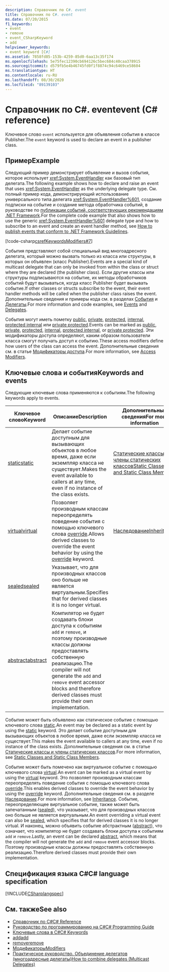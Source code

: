 ```yaml
---
description: Справочник по C#. event
title: Справочник по C#. event
ms.date: 07/20/2015
f1_keywords:
- event
- remove
- event_CSharpKeyword
- add
helpviewer_keywords:
- event keyword [C#]
ms.assetid: 7858fd85-153b-4259-85d0-6aa13c35f174
ms.openlocfilehash: 5e75fec12390cb694126c5bec684c40caa378915
ms.sourcegitcommit: d579fb5e4b46745fd0f1f8874c94c6469ce58604
ms.translationtype: HT
ms.contentlocale: ru-RU
ms.lasthandoff: 08/30/2020
ms.locfileid: "89139103"
---
```

# <a name="event-c-reference"></a><span data-ttu-id="bb9fd-103">Справочник по C#. event</span><span class="sxs-lookup"><span data-stu-id="bb9fd-103">event (C# reference)</span></span>

<span data-ttu-id="bb9fd-104">Ключевое слово `event` используется для объявления события в классе Publisher.</span><span class="sxs-lookup"><span data-stu-id="bb9fd-104">The `event` keyword is used to declare an event in a publisher class.</span></span>

## <a name="example"></a><span data-ttu-id="bb9fd-105">Пример</span><span class="sxs-lookup"><span data-stu-id="bb9fd-105">Example</span></span>

<span data-ttu-id="bb9fd-106">Следующий пример демонстрирует объявление и вызов события, которое использует <xref:System.EventHandler> как базовый тип делегата.</span><span class="sxs-lookup"><span data-stu-id="bb9fd-106">The following example shows how to declare and raise an event that uses <xref:System.EventHandler> as the underlying delegate type.</span></span> <span data-ttu-id="bb9fd-107">См. полный пример кода, демонстрирующий использование универсального типа делегата <xref:System.EventHandler%601>, создание подписки на событие и создание метода обработчика событий, в руководстве по [публикации событий, соответствующих рекомендациям .NET Framework](../../programming-guide/events/how-to-publish-events-that-conform-to-net-framework-guidelines.md).</span><span class="sxs-lookup"><span data-stu-id="bb9fd-107">For the complete code example that also shows how to use the generic <xref:System.EventHandler%601> delegate type and how to subscribe to an event and create an event handler method, see [How to publish events that conform to .NET Framework Guidelines](../../programming-guide/events/how-to-publish-events-that-conform-to-net-framework-guidelines.md).</span></span>

[!code-csharp[csrefKeywordsModifiers#7](~/samples/snippets/csharp/VS_Snippets_VBCSharp/csrefKeywordsModifiers/CS/csrefKeywordsModifiers.cs#7)]

<span data-ttu-id="bb9fd-108">События представляют собой специальный вид многоадресного делегата, который можно вызвать только из класса или структуры, в которых он объявлен (класс Publisher).</span><span class="sxs-lookup"><span data-stu-id="bb9fd-108">Events are a special kind of multicast delegate that can only be invoked from within the class or struct where they are declared (the publisher class).</span></span> <span data-ttu-id="bb9fd-109">Если другие классы или структуры подписываются на событие, их методы обработчиков событий будут вызываться, когда класс Publisher будет вызывать событие.</span><span class="sxs-lookup"><span data-stu-id="bb9fd-109">If other classes or structs subscribe to the event, their event handler methods will be called when the publisher class raises the event.</span></span> <span data-ttu-id="bb9fd-110">Дополнительные сведения и примеры кода см. в разделах [События](../../programming-guide/events/index.md) и [Делегаты](../../programming-guide/delegates/index.md).</span><span class="sxs-lookup"><span data-stu-id="bb9fd-110">For more information and code examples, see [Events](../../programming-guide/events/index.md) and [Delegates](../../programming-guide/delegates/index.md).</span></span>

<span data-ttu-id="bb9fd-111">События могут иметь пометку [public](./public.md), [private](./private.md), [protected](./protected.md), [internal](./internal.md), [protected internal](./protected-internal.md) или [private protected](./private-protected.md).</span><span class="sxs-lookup"><span data-stu-id="bb9fd-111">Events can be marked as [public](./public.md), [private](./private.md), [protected](./protected.md), [internal](./internal.md), [protected internal](./protected-internal.md), or [private protected](./private-protected.md).</span></span> <span data-ttu-id="bb9fd-112">Эти модификаторы доступа определяют, каким образом пользователи класса смогут получать доступ к событию.</span><span class="sxs-lookup"><span data-stu-id="bb9fd-112">These access modifiers define how users of the class can access the event.</span></span> <span data-ttu-id="bb9fd-113">Дополнительные сведения см. в статье [Модификаторы доступа](../../programming-guide/classes-and-structs/access-modifiers.md).</span><span class="sxs-lookup"><span data-stu-id="bb9fd-113">For more information, see [Access Modifiers](../../programming-guide/classes-and-structs/access-modifiers.md).</span></span>

## <a name="keywords-and-events"></a><span data-ttu-id="bb9fd-114">Ключевые слова и события</span><span class="sxs-lookup"><span data-stu-id="bb9fd-114">Keywords and events</span></span>

<span data-ttu-id="bb9fd-115">Следующие ключевые слова применяются к событиям.</span><span class="sxs-lookup"><span data-stu-id="bb9fd-115">The following keywords apply to events.</span></span>

|<span data-ttu-id="bb9fd-116">Ключевое слово</span><span class="sxs-lookup"><span data-stu-id="bb9fd-116">Keyword</span></span>|<span data-ttu-id="bb9fd-117">Описание</span><span class="sxs-lookup"><span data-stu-id="bb9fd-117">Description</span></span>|<span data-ttu-id="bb9fd-118">Дополнительные сведения</span><span class="sxs-lookup"><span data-stu-id="bb9fd-118">For more information</span></span>|
|-------------|-----------------|--------------------------|
|[<span data-ttu-id="bb9fd-119">static</span><span class="sxs-lookup"><span data-stu-id="bb9fd-119">static</span></span>](./static.md)|<span data-ttu-id="bb9fd-120">Делает событие доступным для вызывающих объектов в любое время, даже если экземпляр класса не существует.</span><span class="sxs-lookup"><span data-stu-id="bb9fd-120">Makes the event available to callers at any time, even if no instance of the class exists.</span></span>|[<span data-ttu-id="bb9fd-121">Статические классы и члены статических классов</span><span class="sxs-lookup"><span data-stu-id="bb9fd-121">Static Classes and Static Class Members</span></span>](../../programming-guide/classes-and-structs/static-classes-and-static-class-members.md)|
|[<span data-ttu-id="bb9fd-122">virtual</span><span class="sxs-lookup"><span data-stu-id="bb9fd-122">virtual</span></span>](./virtual.md)|<span data-ttu-id="bb9fd-123">Позволяет производным классам переопределять поведение события с помощью ключевого слова [override](./override.md).</span><span class="sxs-lookup"><span data-stu-id="bb9fd-123">Allows derived classes to override the event behavior by using the [override](./override.md) keyword.</span></span>|[<span data-ttu-id="bb9fd-124">Наследование</span><span class="sxs-lookup"><span data-stu-id="bb9fd-124">Inheritance</span></span>](../../programming-guide/classes-and-structs/inheritance.md)|
|[<span data-ttu-id="bb9fd-125">sealed</span><span class="sxs-lookup"><span data-stu-id="bb9fd-125">sealed</span></span>](./sealed.md)|<span data-ttu-id="bb9fd-126">Указывает, что для производных классов оно больше не является виртуальным.</span><span class="sxs-lookup"><span data-stu-id="bb9fd-126">Specifies that for derived classes it is no longer virtual.</span></span>||
|[<span data-ttu-id="bb9fd-127">abstract</span><span class="sxs-lookup"><span data-stu-id="bb9fd-127">abstract</span></span>](./abstract.md)|<span data-ttu-id="bb9fd-128">Компилятор не будет создавать блоки доступа к событиям `add` и `remove`, и поэтому производные классы должны предоставлять собственную реализацию.</span><span class="sxs-lookup"><span data-stu-id="bb9fd-128">The compiler will not generate the `add` and `remove` event accessor blocks and therefore derived classes must provide their own implementation.</span></span>||

<span data-ttu-id="bb9fd-129">Событие может быть объявлено как статическое событие с помощью ключевого слова [static](./static.md).</span><span class="sxs-lookup"><span data-stu-id="bb9fd-129">An event may be declared as a static event by using the [static](./static.md) keyword.</span></span> <span data-ttu-id="bb9fd-130">Это делает событие доступным для вызывающих объектов в любое время, даже если экземпляр класса не существует.</span><span class="sxs-lookup"><span data-stu-id="bb9fd-130">This makes the event available to callers at any time, even if no instance of the class exists.</span></span> <span data-ttu-id="bb9fd-131">Дополнительные сведения см. в статье [Статические классы и члены статических классов](../../programming-guide/classes-and-structs/static-classes-and-static-class-members.md).</span><span class="sxs-lookup"><span data-stu-id="bb9fd-131">For more information, see [Static Classes and Static Class Members](../../programming-guide/classes-and-structs/static-classes-and-static-class-members.md).</span></span>

<span data-ttu-id="bb9fd-132">Событие может быть помечено как виртуальное событие с помощью ключевого слова [virtual](./virtual.md).</span><span class="sxs-lookup"><span data-stu-id="bb9fd-132">An event can be marked as a virtual event by using the [virtual](./virtual.md) keyword.</span></span> <span data-ttu-id="bb9fd-133">Это позволяет производным классам переопределять поведение события с помощью ключевого слова [override](./override.md).</span><span class="sxs-lookup"><span data-stu-id="bb9fd-133">This enables derived classes to override the event behavior by using the [override](./override.md) keyword.</span></span> <span data-ttu-id="bb9fd-134">Дополнительные сведения см. в разделе [Наследование](../../programming-guide/classes-and-structs/inheritance.md).</span><span class="sxs-lookup"><span data-stu-id="bb9fd-134">For more information, see [Inheritance](../../programming-guide/classes-and-structs/inheritance.md).</span></span> <span data-ttu-id="bb9fd-135">Событие, переопределяющее виртуальное событие, также может быть запечатанным ([sealed](./sealed.md)), что указывает, что для производных классов оно больше не является виртуальным.</span><span class="sxs-lookup"><span data-stu-id="bb9fd-135">An event overriding a virtual event can also be [sealed](./sealed.md), which specifies that for derived classes it is no longer virtual.</span></span> <span data-ttu-id="bb9fd-136">И наконец, можно объявить событие абстрактным ([abstract](./abstract.md)), что означает, что компилятор не будет создавать блоки доступа к событиям `add` и `remove`.</span><span class="sxs-lookup"><span data-stu-id="bb9fd-136">Lastly, an event can be declared [abstract](./abstract.md), which means that the compiler will not generate the `add` and `remove` event accessor blocks.</span></span> <span data-ttu-id="bb9fd-137">Поэтому производные классы должны предоставлять собственную реализацию.</span><span class="sxs-lookup"><span data-stu-id="bb9fd-137">Therefore derived classes must provide their own implementation.</span></span>

## <a name="c-language-specification"></a><span data-ttu-id="bb9fd-138">Спецификация языка C#</span><span class="sxs-lookup"><span data-stu-id="bb9fd-138">C# language specification</span></span>

[!INCLUDE[CSharplangspec](~/includes/csharplangspec-md.md)]

## <a name="see-also"></a><span data-ttu-id="bb9fd-139">См. также</span><span class="sxs-lookup"><span data-stu-id="bb9fd-139">See also</span></span>

- [<span data-ttu-id="bb9fd-140">Справочник по C#</span><span class="sxs-lookup"><span data-stu-id="bb9fd-140">C# Reference</span></span>](../index.md)
- [<span data-ttu-id="bb9fd-141">Руководство по программированию на C#</span><span class="sxs-lookup"><span data-stu-id="bb9fd-141">C# Programming Guide</span></span>](../../programming-guide/index.md)
- [<span data-ttu-id="bb9fd-142">Ключевые слова в C#</span><span class="sxs-lookup"><span data-stu-id="bb9fd-142">C# Keywords</span></span>](./index.md)
- [<span data-ttu-id="bb9fd-143">add</span><span class="sxs-lookup"><span data-stu-id="bb9fd-143">add</span></span>](./add.md)
- [<span data-ttu-id="bb9fd-144">remove</span><span class="sxs-lookup"><span data-stu-id="bb9fd-144">remove</span></span>](./remove.md)
- [<span data-ttu-id="bb9fd-145">Модификаторы</span><span class="sxs-lookup"><span data-stu-id="bb9fd-145">Modifiers</span></span>](index.md)
- [<span data-ttu-id="bb9fd-146">Практическое руководство. Объединение делегатов (многоадресные делегаты)</span><span class="sxs-lookup"><span data-stu-id="bb9fd-146">How to combine delegates (Multicast Delegates)</span></span>](../../programming-guide/delegates/how-to-combine-delegates-multicast-delegates.md)
